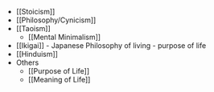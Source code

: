 - [[Stoicism]]
- [[Philosophy/Cynicism]]
- [[Taoism]]
    - [[Mental Minimalism]]
- [[Ikigai]] - Japanese Philosophy of living - purpose of life
- [[Hinduism]]
- Others
    - [[Purpose of Life]]
    - [[Meaning of Life]]
